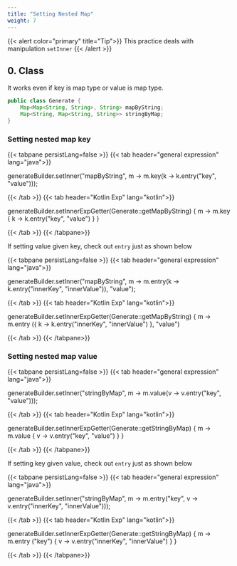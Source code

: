 ```yaml
---
title: "Setting Nested Map"
weight: 7
---
```


{{< alert color="primary" title="Tip">}}
This practice deals with manipulation `setInner`
{{< /alert >}}

## 0. Class
It works even if key is map type or value is map type.

```java
public class Generate {
	Map<Map<String, String>, String> mapByString;
	Map<String, Map<String, String>> stringByMap;
}
```

### Setting nested map key
{{< tabpane persistLang=false >}}
{{< tab header="general expression" lang="java">}}

generateBuilder.setInner("mapByString", m -> m.key(k -> k.entry("key", "value")));

{{< /tab >}}
{{< tab header="Kotlin Exp" lang="kotlin">}}

generateBuilder.setInnerExpGetter(Generate::getMapByString) { m -> m.key { k -> k.entry("key", "value") } }

{{< /tab >}}
{{< /tabpane>}}

If setting value given key, check out `entry` just as shown below

{{< tabpane persistLang=false >}}
{{< tab header="general expression" lang="java">}}

generateBuilder.setInner("mapByString", m -> m.entry(k -> k.entry("innerKey", "innerValue")), "value");

{{< /tab >}}
{{< tab header="Kotlin Exp" lang="kotlin">}}

generateBuilder.setInnerExpGetter(Generate::getMapByString) { m -> m.entry ({ k -> k.entry("innerKey", "innerValue") }, "value")

{{< /tab >}}
{{< /tabpane>}}

### Setting nested map value
{{< tabpane persistLang=false >}}
{{< tab header="general expression" lang="java">}}

generateBuilder.setInner("stringByMap", m -> m.value(v -> v.entry("key", "value")));

{{< /tab >}}
{{< tab header="Kotlin Exp" lang="kotlin">}}

generateBuilder.setInnerExpGetter(Generate::getStringByMap) { m -> m.value { v -> v.entry("key", "value") } }

{{< /tab >}}
{{< /tabpane>}}

If setting key given value, check out `entry` just as shown below

{{< tabpane persistLang=false >}}
{{< tab header="general expression" lang="java">}}

generateBuilder.setInner("stringByMap", m -> m.entry("key", v -> v.entry("innerKey", "innerValue")));

{{< /tab >}}
{{< tab header="Kotlin Exp" lang="kotlin">}}

generateBuilder.setInnerExpGetter(Generate::getStringByMap) { m -> m.entry ("key") { v -> v.entry("innerKey", "innerValue") } }

{{< /tab >}}
{{< /tabpane>}}
